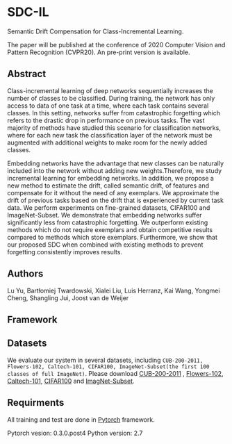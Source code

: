 # SDC-IL
Semantic Drift Compensation for Class-Incremental Learning.

The paper will be published at the conference of 2020 Computer Vision and Pattern Recognition (CVPR20). An pre-print version is available.

## Abstract
Class-incremental learning of deep networks sequentially increases the number of classes to be classified. During training, the network has only access to data of one task at a time, where each task contains several classes. In this setting, networks suffer from catastrophic forgetting which refers to the drastic drop in performance on previous tasks. The vast majority of methods have studied this scenario for classification networks, where for each new task the classification layer of the network must be augmented with additional weights to make room for the newly added classes.

Embedding networks have the advantage that new classes can be naturally included into the network without adding new weights.Therefore, we study incremental learning for embedding networks. In addition, we propose a new method to estimate the drift, called semantic drift, of features and compensate for it without the need of any exemplars. We approximate the drift of previous tasks based on the drift that is experienced by current task data.
We perform experiments on fine-grained datasets, CIFAR100 and ImageNet-Subset. We demonstrate that embedding networks suffer significantly less from catastrophic forgetting. We outperform existing methods which do not require exemplars and obtain competitive results compared to methods which store exemplars. Furthermore, we show that our proposed SDC when combined with existing methods to prevent forgetting consistently improves results.

## Authors
Lu Yu, Bartłomiej Twardowski, Xialei Liu, Luis Herranz, Kai Wang, Yongmei Cheng, Shangling Jui, Joost van de Weijer

## Framework

## Datasets
We evaluate our system in several datasets, including ```CUB-200-2011, Flowers-102, Caltech-101, CIFAR100, ImageNet-Subset(the first 100 classes of full ImageNet)```.
Please download [CUB-200-2011](http://www.vision.caltech.edu/visipedia/CUB-200-2011.html) , [Flowers-102](https://www.robots.ox.ac.uk/~vgg/data/flowers/102/), [Caltech-101](http://www.vision.caltech.edu/Image_Datasets/Caltech101/), [CIFAR100](https://www.cs.toronto.edu/~kriz/cifar.html) and [ImagNet-Subset](http://www.image-net.org).

## Requirments
All training and test are done in [Pytorch](https://pytorch.org/) framework.

Pytorch vesion: 0.3.0.post4
Python version: 2.7
